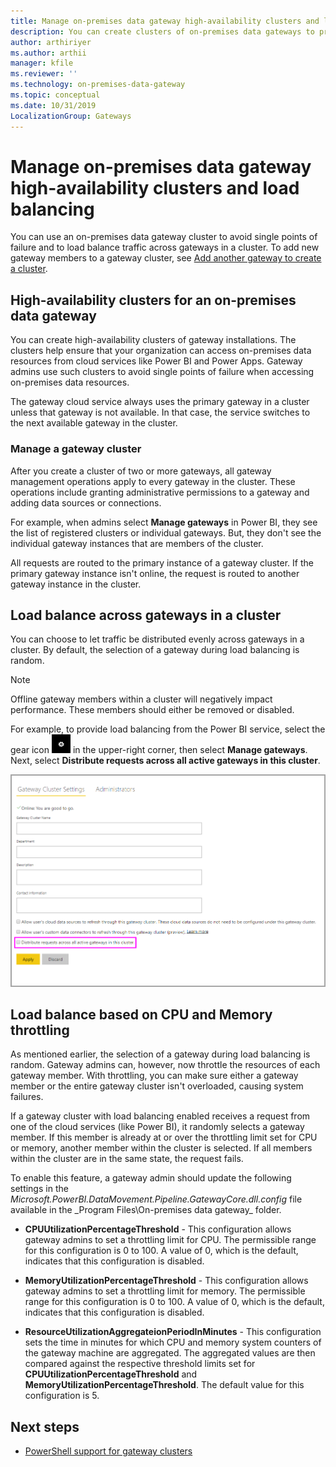 ```yaml
---
title: Manage on-premises data gateway high-availability clusters and load balancing
description: You can create clusters of on-premises data gateways to provide high availability for your enterprise. In addition, you can configure your clusters to provide load balancing over multiple computers.
author: arthiriyer
ms.author: arthii
manager: kfile
ms.reviewer: ''
ms.technology: on-premises-data-gateway
ms.topic: conceptual
ms.date: 10/31/2019
LocalizationGroup: Gateways 
---
```


# Manage on-premises data gateway high-availability clusters and load balancing

You can use an on-premises data gateway cluster to avoid single points of failure and to load balance traffic across gateways in a cluster. To add new gateway members to a gateway cluster, see [Add another gateway to create a cluster](service-gateway-install.md#add-another-gateway-to-create-a-cluster).

## High-availability clusters for an on-premises data gateway

You can create high-availability clusters of gateway installations. The clusters help ensure that your organization can access on-premises data resources from cloud services like Power BI and Power Apps. Gateway admins use such clusters to avoid single points of failure when accessing on-premises data resources.

The gateway cloud service always uses the primary gateway in a cluster unless that gateway is not available. In that case, the service switches to the next available gateway in the cluster.

### Manage a gateway cluster

After you create a cluster of two or more gateways, all gateway management operations apply to every gateway in the cluster. These operations include granting administrative permissions to a gateway and adding data sources or connections.

For example, when admins select **Manage gateways** in Power BI, they see the list of registered clusters or individual gateways. But, they don't see the individual gateway instances that are members of the cluster.

All requests are routed to the primary instance of a gateway cluster. If the primary gateway instance isn't online, the request is routed to another gateway instance in the cluster.

## Load balance across gateways in a cluster

You can choose to let traffic be distributed evenly across gateways in a cluster. By default, the selection of a gateway during load balancing is random.

> [!NOTE]
> Offline gateway members within a cluster will negatively impact performance. These members should either be removed or disabled.
    
For example, to provide load balancing from the Power BI service, select the gear icon ![A gear icon](media/service-gateway-manage/icon-gear.png) in the upper-right corner, then select **Manage gateways**. Next, select **Distribute requests across all active gateways in this cluster**.

![Gateway cluster settings](media/service-gateway-high-availability-clusters/gateway-onprem-loadbalance.png)

## Load balance based on CPU and Memory throttling

As mentioned earlier, the selection of a gateway during load balancing is random. Gateway admins can, however, now throttle the resources of each gateway member. With throttling, you can make sure either a gateway member or the entire gateway cluster isn't overloaded, causing system failures. 

If a gateway cluster with load balancing enabled receives a request from one of the cloud services (like Power BI), it randomly selects a gateway member. If this member is already at or over the throttling limit set for CPU or memory, another member within the cluster is selected. If all members within the cluster are in the same state, the request fails.    

To enable this feature, a gateway admin should update the following settings in  the _Microsoft.PowerBI.DataMovement.Pipeline.GatewayCore.dll.config_ file available in the _Program Files\On-premises data gateway\_ folder.

- **CPUUtilizationPercentageThreshold** - This configuration allows gateway admins to set a throttling limit for CPU. The permissible range for this configuration is 0 to 100. A value of 0, which is the default, indicates that this configuration is disabled. 

- **MemoryUtilizationPercentageThreshold** - This configuration allows gateway admins to set a throttling limit for memory. The permissible range for this configuration is 0 to 100. A value of 0, which is the default, indicates that this configuration is disabled. 

- **ResourceUtilizationAggregateionPeriodInMinutes** - This configuration sets the time in minutes for which CPU and memory system counters of the gateway machine are aggregated. The aggregated values are then compared against the respective threshold limits set for **CPUUtilizationPercentageThreshold** and **MemoryUtilizationPercentageThreshold**. The default value for this configuration is 5.

## Next steps

* [PowerShell support for gateway clusters](service-gateway-powershell-support.md)
